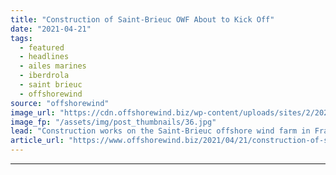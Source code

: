 ```yaml
---
title: "Construction of Saint-Brieuc OWF About to Kick Off"
date: "2021-04-21"
tags: 
  - featured
  - headlines
  - ailes marines
  - iberdrola
  - saint brieuc
  - offshorewind
source: "offshorewind"
image_url: "https://cdn.offshorewind.biz/wp-content/uploads/sites/2/2021/04/21101506/Aeolus-installation-vessel-credit-Van-Oord1.jpg"
image_fp: "/assets/img/post_thumbnails/36.jpg"
lead: "Construction works on the Saint-Brieuc offshore wind farm in France will begin on 3"
article_url: "https://www.offshorewind.biz/2021/04/21/construction-of-saint-brieuc-owf-about-to-kick-off/"
---
```


---
